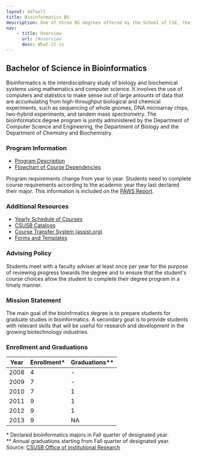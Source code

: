 ```yaml
---
layout: default
title: Bioinformatics BS
description: One of three BS degrees offered by the School of CSE, the BS in Bioinformatics is a 4-year degree that integrates knowledge from biology, chemistry and computer science.
nav:
    - title: Overview
      url: /#overview
      desc: What it is
---
```


## Bachelor of Science in <strong>Bioinformatics</strong>

Bioinformatics is the interdisciplinary study of biology and biochemical systems using mathematics and computer science. It involves the use of computers and statistics to make sense out of large amounts of data that are accumulating from high-throughput biological and chemical experiments, such as sequencing of whole gnomes, DNA microarray chips, two-hybrid experiments, and tandem mass spectrometry.
The bioinformatics degree program is jointly administered by the Department of Computer Science and Engineering, the Department of Biology and the Department of Chemistry and Biochemistry.

### Program Information

- [Program Description][description]
- [Flowchart of Course Dependencies][flowchart]

Program requirements change from year to year. Students need to complete course requirements according to the academic year they last declared their major. This information is included on the [PAWS Report][paws].

### Additional Resources

- [Yearly Schedule of Courses][yearly-schedule]
- [CSUSB Catalogs][catalog]
- [Course Transfer System (assist.org)][assist]
- [Forms and Templates][forms]

### Advising Policy

Students meet with a faculty adviser at least once per year for the purpose of reviewing progress towards the degree and to ensure that the student's course choices allow the student to complete their degree program in a timely manner.

### Mission Statement

The main goal of the bioinfrmatics degree is to prepare students for graduate studies in bioinformatics. A secondary goal is to provide students with relevant skills that will be useful for research and development in the growing biotechnology industries.

### Enrollment and Graduations

<table class="enrollment">
  <thead>
    <tr> <th>Year</th> <th>Enrollment*</th> <th>Graduations**</th> </tr>
  </thead>
  <tbody>
    <tr> <td>2008</td> <td>4</td> <td>-</td> </tr>
    <tr> <td>2009</td> <td>7</td> <td>-</td> </tr>
    <tr> <td>2010</td> <td>7</td> <td>1</td> </tr>
    <tr> <td>2011</td> <td>9</td> <td>1</td> </tr>
    <tr> <td>2012</td> <td>9</td> <td>1</td> </tr>
    <tr> <td>2013</td> <td>9</td> <td>NA</td> </tr>
  </tbody>
</table>
<caption>
  * Declared bioinformatics majors in Fall quarter of designated year. <br>
  ** Annual graduations starting from Fall quarter of designated year. <br>
  Source: <a href="http://ir.csusb.edu/">CSUSB Office of Institutional Research</a>
</caption>

[paws]: http://cms.csusb.edu/ehelp/sa/Paws.jsp

[description]: descriptions/bi_description_2012_2014.pdf
[flowchart]: flowcharts/bi_flowchart_2012_2014.pdf

[yearly-schedule]: /docs/Yearly_schedule_of_courses.pdf
[catalog]: http://catalog.csusb.edu/
[assist]: http://www.assist.org/
[forms]: /cse


